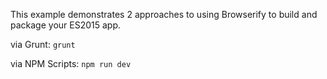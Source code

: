 This example demonstrates 2 approaches to using Browserify to build and package your ES2015 app.


via Grunt: `grunt`

via NPM Scripts: `npm run dev`
